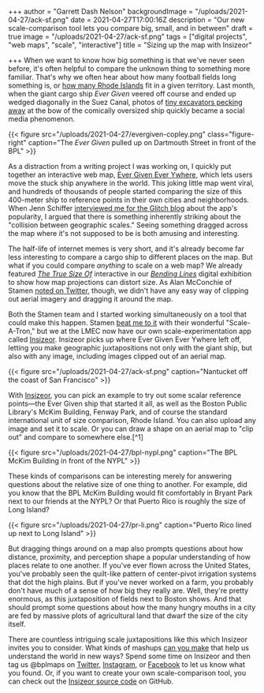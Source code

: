 +++
author = "Garrett Dash Nelson"
backgroundImage = "/uploads/2021-04-27/ack-sf.png"
date = 2021-04-27T17:00:16Z
description = "Our new scale-comparison tool lets you compare big, small, and in between"
draft = true
image = "/uploads/2021-04-27/ack-sf.png"
tags = ["digital projects", "web maps", "scale", "interactive"]
title = "Sizing up the map with Insizeor"

+++
When we want to know how big something is that we've never seen before, it's often helpful to compare the unknown thing to something more familiar. That's why we often hear about how many football fields long something is, or [how many Rhode Islands](https://www.quahog.org/factsfolklore/index.php?id=12) fit in a given territory. Last month, when the giant cargo ship _Ever Given_ veered off course and ended up wedged diagonally in the Suez Canal, photos of [tiny excavators pecking away](https://www.businessinsider.com/ship-stuck-suez-canal-excavator-trying-to-help-free-photo-2021-3) at the bow of the comically oversized ship quickly became a social media phenomenon.

{{< figure src="/uploads/2021-04-27/evergiven-copley.png" class="figure-right" caption="The _Ever Given_ pulled up on Dartmouth Street in front of the BPL" >}}

As a distraction from a writing project I was working on, I quickly put together an interactive web map, [Ever Given Ever Ywhere](http://evergiven-everywhere.glitch.me), which lets users move the stuck ship anywhere in the world. This joking little map went viral, and hundreds of thousands of people started comparing the size of this 400-meter ship to reference points in their own cities and neighborhoods. When Jenn Schiffer [interviewed me for the Glitch blog](https://blog.glitch.com/post/evergiven-everywhere-conversation-with-garrett-dash-nelson) about the app's popularity, I argued that there is something inherently striking about the "collision between geographic scales." Seeing something dragged across the map where it's not supposed to be is both amusing and interesting.

The half-life of internet memes is very short, and it's already become far less interesting to compare a cargo ship to different places on the map. But what if you could compare _anything_ to scale on a web map? We already featured [_The True Size Of_](https://www.leventhalmap.org/digital-exhibitions/bending-lines/why-persuade/1.4.5/) interactive in our [_Bending Lines_](https://www.leventhalmap.org/digital-exhibitions/bending-lines/) digital exhibition to show how map projections can distort size. As Alan McConchie of Stamen [noted on Twitter](https://twitter.com/mappingmashups/status/1379915316474482689), though, we didn't have any easy way of clipping out aerial imagery and dragging it around the map.

Both the Stamen team and I started working simultaneously on a tool that could make this happen. Stamen [beat me to it](https://hi.stamen.com/introducing-scale-a-tron-91081062e2d0) with their wonderful "Scale-A-Tron," but we at the LMEC now have our own scale-experimentation app called [Insizeor](https://www.leventhalmap.org/projects/insizeor/). Insizeor picks up where Ever Given Ever Ywhere left off, letting you make geographic juxtapositions not only with the giant ship, but also with any image, including images clipped out of an aerial map.

{{< figure src="/uploads/2021-04-27/ack-sf.png" caption="Nantucket off the coast of San Francisco" >}}

With [Insizeor](https://www.leventhalmap.org/projects/insizeor/), you can pick an example to try out some scalar reference points—the Ever Given ship that started it all, as well as the Boston Public Library's McKim Building, Fenway Park, and of course the standard international unit of size comparison, Rhode Island. You can also upload any image and set it to scale. Or you can draw a shape on an aerial map to "clip out" and compare to somewhere else.\[^1\]

{{< figure src="/uploads/2021-04-27/bpl-nypl.png" caption="The BPL McKim Building in front of the NYPL" >}}

These kinds of comparisons can be interesting merely for answering questions about the relative size of one thing to another. For example, did you know that the BPL McKim Building would fit comfortably in Bryant Park next to our friends at the NYPL? Or that Puerto Rico is roughly the size of Long Island?

{{< figure src="/uploads/2021-04-27/pr-li.png" caption="Puerto Rico lined up next to Long Island" >}}

But dragging things around on a map also prompts questions about how distance, proximity, and perception shape a popular understanding of how places relate to one another. If you've ever flown across the United States, you've probably seen the quilt-like pattern of center-pivot irrigation systems that dot the high plains. But if you've never worked on a farm, you probably don't have much of a sense of how big they really are. Well, they're pretty enormous, as this juxtaposition of fields next to Boston shows. And that should prompt some questions about how the many hungry mouths in a city are fed by massive plots of agricultural land that dwarf the size of the city itself.

There are countless intriguing scale juxtapositions like this which Insizeor invites you to consider. What kinds of mashups [can you make](https://www.leventhalmap.org/projects/insizeor/) that help us understand the world in new ways? Spend some time on Insizeor and then tag us @bplmaps on [Twitter](https://twitter.com/bplmaps), [Instagram](http://instagram.com/bplmaps/), or [Facebook](https://www.facebook.com/bplmaps) to let us know what you found. Or, if you want to create your own scale-comparison tool, you can check out the [Insizeor source code](https://github.com/bplmaps/insizeor) on GitHub.

[^1]: As the Stamen team notes in their Medium post, there's a bit of a technical caveat to these scale comparisons. The Mercator projection which is used in web maps has considerable distortion along the y-axis (latitude)—that's why Greenland looks so enormous. Insizeor rescales the _center_ point of the selected image to the correct scale at that latitude. But it doesn't actually stretch the pixels of the image along the y-axis (doing so requires some more advanced image manipulation that can slow down a browser). That's not much of a problem for images that are less than a few hundred kilometers "high" in their vertical dimension. But if you compare a place that crosses a lot of latitude lines (like Chile, for example), the vertical distortion won't be fully corrected.